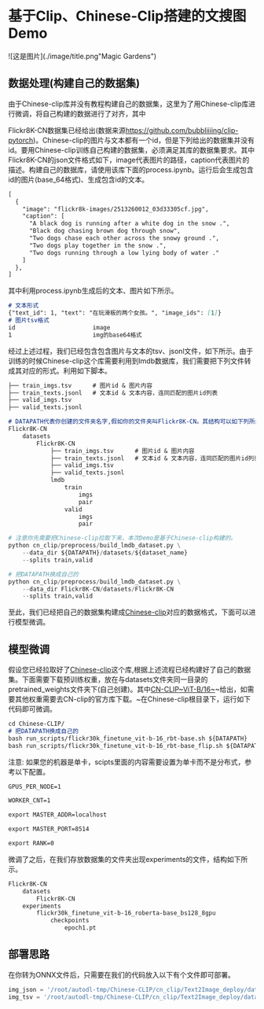 # 基于Clip、Chinese-Clip搭建的文搜图Demo
![这是图片](./image/title.png"Magic Gardens")
## 数据处理(构建自己的数据集)

由于Chinese-clip库并没有教程构建自己的数据集，这里为了用Chinese-clip库进行微调，将自己构建的数据进行了对齐，其中

Flickr8K-CN数据集已经给出(数据来源<https://github.com/bubbliiiing/clip-pytorch>)。Chinese-clip的图片与文本都有一个id，但是下列给出的数据集并没有id。要用Chinese-clip训练自己构建的数据集，必须满足其库的数据集要求。其中Flickr8K-CN的json文件格式如下，image代表图片的路径，caption代表图片的描述。构建自己的数据库，请使用该库下面的process.ipynb。运行后会生成包含id的图片(base\_64格式)、生成包含id的文本。

```markdown
[
  {
    "image": "flickr8k-images/2513260012_03d33305cf.jpg",
    "caption": [
      "A black dog is running after a white dog in the snow .",
      "Black dog chasing brown dog through snow",
      "Two dogs chase each other across the snowy ground .",
      "Two dogs play together in the snow .",
      "Two dogs running through a low lying body of water ."
    ]
  },
]
```

其中利用process.ipynb生成后的文本、图片如下所示。

```markdown
# 文本形式
{"text_id": 1, "text": "在玩滑板的两个女孩。", "image_ids": [1]}
# 图片tsv格式
id  					image
1   					img的base64格式
```

经过上述过程，我们已经包含包含图片与文本的tsv、jsonl文件，如下所示。由于训练的时候Chinese-clip这个库需要利用到lmdb数据库，我们需要把下列文件转成其对应的形式。利用如下脚本。

```markdown
├── train_imgs.tsv      # 图片id & 图片内容
├── train_texts.jsonl   # 文本id & 文本内容，连同匹配的图片id列表
├── valid_imgs.tsv
├── valid_texts.jsonl

# DATAPATH代表你创建的文件夹名字,假如你的文件夹叫Flickr8K-CN。其结构可以如下列所示。
Flickr8K-CN
	datasets
		Flickr8K-CN
			├── train_imgs.tsv      # 图片id & 图片内容
			├── train_texts.jsonl   # 文本id & 文本内容，连同匹配的图片id列表
			├── valid_imgs.tsv
			├── valid_texts.jsonl	
			lmdb
				train
					imgs
					pair
				valid	
					imgs
					pair	
```

```python
# 注意你先需要把Chinese-clip拉取下来，本次Demo是基于Chinese-clip构建的。
python cn_clip/preprocess/build_lmdb_dataset.py \
    --data_dir ${DATAPATH}/datasets/${dataset_name}
    --splits train,valid

# 把DATAPATH换成自己的
python cn_clip/preprocess/build_lmdb_dataset.py \
    --data_dir Flickr8K-CN/datasets/Flickr8K-CN
    --splits train,valid
```

至此，我们已经把自己的数据集构建成[Chinese-clip]()对应的数据格式，下面可以进行模型微调。

## 模型微调

假设您已经拉取好了[Chinese-clip](https://github.com/OFA-Sys/Chinese-CLIP)这个库,根据上述流程已经构建好了自己的数据集。下面需要下载预训练权重，放在与datasets文件夹同一目录的pretrained\_weights文件夹下(自己创建)。其中[CN-CLIP]()[~ViT-B/16~](https://clip-cn-beijing.oss-cn-beijing.aliyuncs.com/checkpoints/clip_cn_vit-b-16.pt)~给出，如需要其他权重需要去CN-clip的官方库下载。~在Chinese-clip根目录下，运行如下代码即可微调。

```markdown
cd Chinese-CLIP/ 
# 把DATAPATH换成自己的
bash run_scripts/flickr30k_finetune_vit-b-16_rbt-base.sh ${DATAPATH}
bash run_scripts/flickr30k_finetune_vit-b-16_rbt-base_flip.sh ${DATAPATH}
```

注意: 如果您的机器是单卡，scipts里面的内容需要设置为单卡而不是分布式，参考以下配置。

```markdown
GPUS_PER_NODE=1

WORKER_CNT=1

export MASTER_ADDR=localhost

export MASTER_PORT=8514

export RANK=0 
```

微调了之后，在我们存放数据集的文件夹出现experiments的文件，结构如下所示。

```markdown
Flickr8K-CN
	datasets
		Flickr8K-CN
	experiments
		flickr30k_finetune_vit-b-16_roberta-base_bs128_8gpu	
			checkpoints
				epoch1.pt
```

## 部署思路

在你转为ONNX文件后，只需要在我们的代码放入以下有个文件即可部署。

```python
img_json = '/root/autodl-tmp/Chinese-CLIP/cn_clip/Text2Image_deploy/data/train_imgs.img_feat.jsonl'
img_tsv = '/root/autodl-tmp/Chinese-CLIP/cn_clip/Text2Image_deploy/data/train_imgs.tsv'
```












